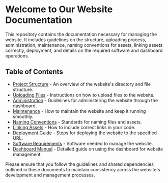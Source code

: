 # Welcome to Our Website Documentation

This repository contains the documentation necessary for managing the website. It includes guidelines on the structure, uploading process, administration, maintenance, naming conventions for assets, linking assets correctly, deployment, and details on the required software and dashboard operations.

## Table of Contents

- [Project Structure](structure.md) - An overview of the website's directory and file structure.
- [Uploading Files](uploading.md) - Instructions on how to upload files to the website.
- [Administration](administration.md) - Guidelines for administering the website through the dashboard.
- [Maintenance](maintenance.md) - How to maintain the website and keep it running smoothly.
- [Naming Conventions](naming_conventions.md) - Standards for naming files and assets.
- [Linking Assets](linking_assets.md) - How to include correct links in your code.
- [Deployment Guide](deployment_guide.md) - Steps for deploying the website to the specified URL.
- [Software Requirements](software_requirements.md) - Software needed to manage the website.
- [Dashboard Manual](dashboard_manual.md) - Detailed guide on using the dashboard for website management.

Please ensure that you follow the guidelines and shared dependencies outlined in these documents to maintain consistency across the website's development and management processes.